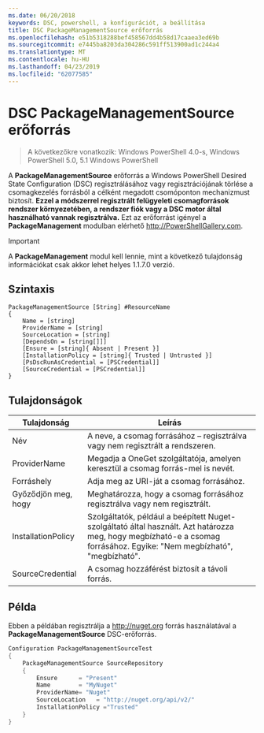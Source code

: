 ```yaml
---
ms.date: 06/20/2018
keywords: DSC, powershell, a konfigurációt, a beállítása
title: DSC PackageManagementSource erőforrás
ms.openlocfilehash: e51b5318288bef458567dd4b58d17caaea3ed69b
ms.sourcegitcommit: e7445ba8203da304286c591ff513900ad1c244a4
ms.translationtype: MT
ms.contentlocale: hu-HU
ms.lasthandoff: 04/23/2019
ms.locfileid: "62077585"
---
```

# <a name="dsc-packagemanagementsource-resource"></a>DSC PackageManagementSource erőforrás

> A következőkre vonatkozik: Windows PowerShell 4.0-s, Windows PowerShell 5.0, 5.1 Windows PowerShell

A **PackageManagementSource** erőforrás a Windows PowerShell Desired State Configuration (DSC) regisztrálásához vagy regisztrációjának törlése a csomagkezelés forrásból a célként megadott csomóponton mechanizmust biztosít. **Ezzel a módszerrel regisztrált felügyeleti csomagforrások rendszer környezetében, a rendszer fiók vagy a DSC motor által használható vannak regisztrálva.** Ezt az erőforrást igényel a **PackageManagement** modulban elérhető http://PowerShellGallery.com.

> [!IMPORTANT]
> A **PackageManagement** modul kell lennie, mint a következő tulajdonság információkat csak akkor lehet helyes 1.1.7.0 verzió.

## <a name="syntax"></a>Szintaxis

```
PackageManagementSource [String] #ResourceName
{
    Name = [string]
    ProviderName = [string]
    SourceLocation = [string]
    [DependsOn = [string[]]]
    [Ensure = [string]{ Absent | Present }]
    [InstallationPolicy = [string]{ Trusted | Untrusted }]
    [PsDscRunAsCredential = [PSCredential]]
    [SourceCredential = [PSCredential]]
}
```

## <a name="properties"></a>Tulajdonságok

|  Tulajdonság  |  Leírás   |
|---|---|
| Név| A neve, a csomag forrásához – regisztrálva vagy nem regisztrált a rendszeren.|
| ProviderName| Megadja a OneGet szolgáltatója, amelyen keresztül a csomag forrás-mel is nevét.|
| Forráshely| Adja meg az URI-ját a csomag forrásához.|
| Győződjön meg, hogy| Meghatározza, hogy a csomag forrásához regisztrálva vagy nem regisztrált.|
| InstallationPolicy| Szolgáltatók, például a beépített Nuget-szolgáltató által használt. Azt határozza meg, hogy megbízható-e a csomag forrásához. Egyike: "Nem megbízható", "megbízható".|
| SourceCredential| A csomag hozzáférést biztosít a távoli forrás.|

## <a name="example"></a>Példa

Ebben a példában regisztrálja a http://nuget.org forrás használatával a **PackageManagementSource** DSC-erőforrás.

```powershell
Configuration PackageManagementSourceTest
{
    PackageManagementSource SourceRepository
    {
        Ensure      = "Present"
        Name        = "MyNuget"
        ProviderName= "Nuget"
        SourceLocation   = "http://nuget.org/api/v2/"
        InstallationPolicy ="Trusted"
    }
}
```